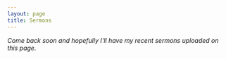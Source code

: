 ```yaml
---
layout: page
title: Sermons
---
```


*Come back soon and hopefully I'll have my recent sermons uploaded on this page.*